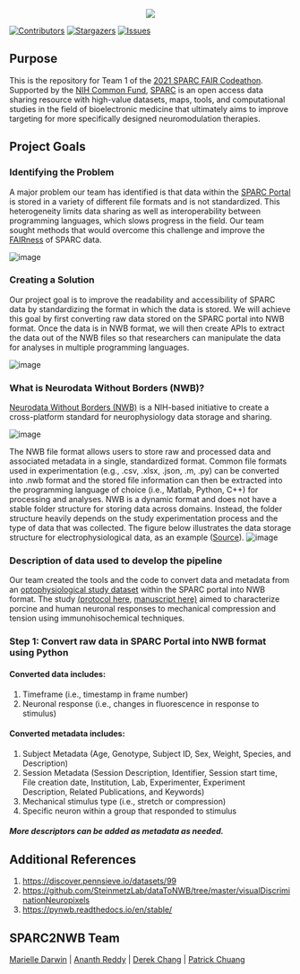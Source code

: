 <p align="center">
  <img src="https://user-images.githubusercontent.com/78009407/126273326-662b5aff-034f-4f48-a62a-69552195ff86.png" />
</p>

[![Contributors][contributors-shield]][contributors-url]
[![Stargazers][stars-shield]][stars-url]
[![Issues][issues-shield]][issues-url]

## Purpose
This is the repository for Team 1 of the [2021 SPARC FAIR Codeathon](https://sparc.science/help/2021-sparc-fair-codeathon). Supported by the [NIH Common Fund](https://commonfund.nih.gov/), [SPARC](https://sparc.science/) is an open access data sharing resource with high-value datasets, maps, tools, and computational studies in the field of bioelectronic medicine that ultimately aims to improve targeting for more specifically designed neuromodulation therapies.

## Project Goals

### Identifying the Problem
A major problem our team has identified is that data within the [SPARC Portal](https://sparc.science/) is stored in a variety of different file formats and is not standardized. This heterogeneity limits data sharing as well as interoperability between programming languages, which slows progress in the field. Our team sought methods that would overcome this challenge and improve the [FAIRness](https://www.fosteropenscience.eu/learning/assessing-the-fairness-of-data/#/id/5c52e8cf0d3def29462d8cb5) of SPARC data.

![image](https://user-images.githubusercontent.com/78009407/126266615-45145c58-d560-4ffb-a855-67334e6530e8.png)

### Creating a Solution
Our project goal is to improve the readability and accessibility of SPARC data by standardizing the format in which the data is stored. We will achieve this goal by first converting raw data stored on the SPARC portal into NWB format. Once the data is in NWB format, we will then create APIs to extract the data out of the NWB files so that researchers can manipulate the data for analyses in multiple programming languages. 

![image](https://user-images.githubusercontent.com/78009407/126270243-286a0091-967a-4d71-8031-e33939a435ef.png)

### What is Neurodata Without Borders (NWB)?
[Neurodata Without Borders (NWB)](https://www.nwb.org/nwb-neurophysiology/) is a NIH-based initiative to create a cross-platform standard for neurophysiology data storage and sharing. 

![image](https://user-images.githubusercontent.com/78009407/126270802-c69bea33-3f2a-4739-83ae-80c1acf7d817.png)

The NWB file format allows users to store raw and processed data and associated metadata in a single, standardized format. Common file formats used in experimentation (e.g., .csv, .xlsx, .json, .m, .py) can be converted into .nwb format and the stored file information can then be extracted into the programming language of choice (i.e., Matlab, Python, C++) for processing and analyses. NWB is a dynamic format and does not have a stable folder structure for storing data across domains. Instead, the folder structure heavily depends on the study experimentation process and the type of data that was collected. The figure below illustrates the data storage structure for electrophysiological data, as an example ([Source](https://www.nature.com/articles/s41597-020-0415-9#Fig2)).
![image](https://user-images.githubusercontent.com/78009407/126580017-5fe43593-0bd0-419c-b3c1-bfc652f1b6c5.png)

### Description of data used to develop the pipeline
Our team created the tools and the code to convert data and metadata from an [optophysiological study dataset](https://sparc.science/datasets/124?type=dataset&path=files) within the SPARC portal into NWB format. The study [(protocol here](https://www.protocols.io/view/mechanosensitive-enteric-neurons-incidence-and-abu-bpcamise), [manuscript here)](https://www.nature.com/articles/s41598-020-70216-6) aimed to characterize porcine and human neuronal responses to mechanical compression and tension using immunohisochemical techniques.

### Step 1: Convert raw data in SPARC Portal into NWB format using Python
#### Converted data includes: 
1. Timeframe (i.e., timestamp in frame number)
2. Neuronal response (i.e., changes in fluorescence in response to stimulus)

#### Converted metadata includes: 
1. Subject Metadata (Age, Genotype, Subject ID, Sex, Weight, Species, and Description)
2. Session Metadata (Session Description, Identifier, Session start time, File creation date, Institution, Lab, Experimenter, Experiment Description, Related Publications, and Keywords)
3. Mechanical stimulus type (i.e., stretch or compression)
4. Specific neuron within a group that responded to stimulus
##### More descriptors can be added as metadata as needed.

## Additional References
1. https://discover.pennsieve.io/datasets/99
2. https://github.com/SteinmetzLab/dataToNWB/tree/master/visualDiscriminationNeuropixels
3. https://pynwb.readthedocs.io/en/stable/

## SPARC2NWB Team
[Marielle Darwin](https://github.com/mldarwin) | [Ananth Reddy](https://github.com/anbhimi) | [Derek Chang](https://github.com/DerekYJC) | [Patrick Chuang](https://github.com/lifestrugglee)

[contributors-shield]: https://img.shields.io/github/contributors/SPARC-FAIR-Codeathon/sparc2nwb.svg?style=flat-square
[contributors-url]: https://github.com/SPARC-FAIR-Codeathon/sparc2nwb/graphs/contributors
[stars-shield]: https://img.shields.io/github/stars/SPARC-FAIR-Codeathon/sparc2nwb.svg?style=flat-square
[stars-url]: https://github.com/SPARC-FAIR-Codeathon/sparc2nwb/stargazers
[issues-shield]: https://img.shields.io/github/issues/SPARC-FAIR-Codeathon/sparc2nwb.svg?style=flat-square
[issues-url]: https://github.com/SPARC-FAIR-Codeathon/sparc2nwb/issues


